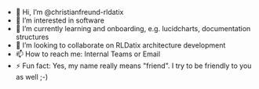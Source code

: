 - 👋 Hi, I’m @christianfreund-rldatix
- 👀 I’m interested in software
- 🌱 I’m currently learning and onboarding, e.g. lucidcharts, documentation structures
- 💞️ I’m looking to collaborate on RLDatix architecture development
- 📫 How to reach me: Internal Teams or Email
- ⚡ Fun fact: Yes, my name really means "friend". I try to be friendly to you as well ;-)

<!---
christianfreund-rldatix/christianfreund-rldatix is a ✨ special ✨ repository because its `README.md` (this file) appears on your GitHub profile.
You can click the Preview link to take a look at your changes.
--->
